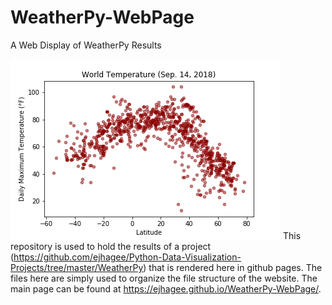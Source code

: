 # WeatherPy-WebPage
A Web Display of WeatherPy Results

![temp plot](https://github.com/ejhagee/WeatherPy-WebPage/blob/master/Resources/Temperature_Plot.png)
This repository is used to hold the results of a project (https://github.com/ejhagee/Python-Data-Visualization-Projects/tree/master/WeatherPy) that is rendered here in github pages.  The files here are simply used to organize the file structure of the website.  The main page can be found at https://ejhagee.github.io/WeatherPy-WebPage/.
